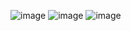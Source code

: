![image](https://github.com/user-attachments/assets/7d906313-61ff-4ec5-883e-3290041e3087)
![image](https://github.com/user-attachments/assets/69284815-a948-4950-a290-230539031bc3)
![image](https://github.com/user-attachments/assets/b591d8b6-cb00-4a5a-bd7b-875822cb8d36)

